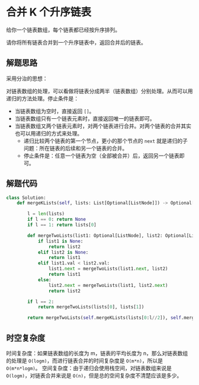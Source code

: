 # 合并 K 个升序链表

给你一个链表数组，每个链表都已经按升序排列。

请你将所有链表合并到一个升序链表中，返回合并后的链表。

## 解题思路

采用分治的思想：

对链表数组的处理，可以看做将链表分成两半（链表数组）分别处理。从而可以用递归的方法处理。停止条件是：

- 当链表数组为空时，直接返回 `[]`。
- 当链表数组只有一个链表元素时，直接返回唯一的链表即可。
- 当链表数组又两个链表元素时，对两个链表进行合并。对两个链表的合并其实也可以用递归的方式来处理。
  - 递归比较两个链表的第一个节点，更小的那个节点的 `next` 就是递归的子问题：所在链表的后续和另一个链表的合并。
  - 停止条件是：任意一个链表为空（全部被合并）后，返回另一个链表即可。

## 解题代码

```python
class Solution:
    def mergeKLists(self, lists: List[Optional[ListNode]]) -> Optional[ListNode]:

        l = len(lists)
        if l == 0: return None
        if l == 1: return lists[0]

        def mergeTwoLists(list1: Optional[ListNode], list2: Optional[ListNode]) -> Optional[ListNode]:
            if list1 is None:
                return list2
            elif list2 is None:
                return list1
            elif list1.val < list2.val:
                list1.next = mergeTwoLists(list1.next, list2)
                return list1
            else:
                list2.next = mergeTwoLists(list1, list2.next)
                return list2

        if l == 2:
            return mergeTwoLists(lists[0], lists[1])

        return mergeTwoLists(self.mergeKLists(lists[0:l//2]), self.mergeKLists(lists[l//2:]))
```

## 时空复杂度

时间复杂度：如果链表数组的长度为 m，链表的平均长度为 n，那么对链表数组的处理是 `O(logm)`，而进行链表合并的时间复杂度是 `O(m*n)`，所以是 `O(m*n*logm)`。
空间复杂度：由于递归会使用栈空间，对链表数组来说是 `O(logm)`，对链表合并来说是 `O(n)`，但是总的空间复杂度不清楚应该是多少。
